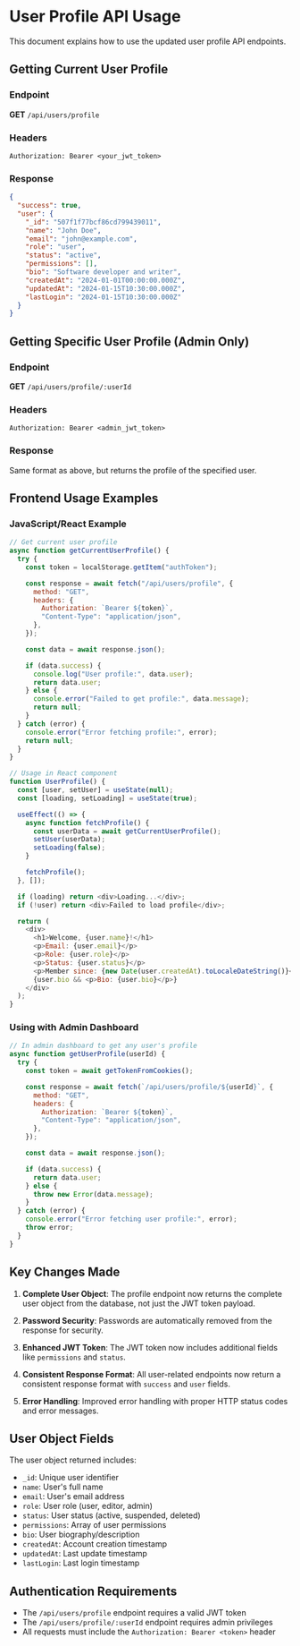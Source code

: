 # User Profile API Usage

This document explains how to use the updated user profile API endpoints.

## Getting Current User Profile

### Endpoint

**GET** `/api/users/profile`

### Headers

```
Authorization: Bearer <your_jwt_token>
```

### Response

```json
{
  "success": true,
  "user": {
    "_id": "507f1f77bcf86cd799439011",
    "name": "John Doe",
    "email": "john@example.com",
    "role": "user",
    "status": "active",
    "permissions": [],
    "bio": "Software developer and writer",
    "createdAt": "2024-01-01T00:00:00.000Z",
    "updatedAt": "2024-01-15T10:30:00.000Z",
    "lastLogin": "2024-01-15T10:30:00.000Z"
  }
}
```

## Getting Specific User Profile (Admin Only)

### Endpoint

**GET** `/api/users/profile/:userId`

### Headers

```
Authorization: Bearer <admin_jwt_token>
```

### Response

Same format as above, but returns the profile of the specified user.

## Frontend Usage Examples

### JavaScript/React Example

```javascript
// Get current user profile
async function getCurrentUserProfile() {
  try {
    const token = localStorage.getItem("authToken");

    const response = await fetch("/api/users/profile", {
      method: "GET",
      headers: {
        Authorization: `Bearer ${token}`,
        "Content-Type": "application/json",
      },
    });

    const data = await response.json();

    if (data.success) {
      console.log("User profile:", data.user);
      return data.user;
    } else {
      console.error("Failed to get profile:", data.message);
      return null;
    }
  } catch (error) {
    console.error("Error fetching profile:", error);
    return null;
  }
}

// Usage in React component
function UserProfile() {
  const [user, setUser] = useState(null);
  const [loading, setLoading] = useState(true);

  useEffect(() => {
    async function fetchProfile() {
      const userData = await getCurrentUserProfile();
      setUser(userData);
      setLoading(false);
    }

    fetchProfile();
  }, []);

  if (loading) return <div>Loading...</div>;
  if (!user) return <div>Failed to load profile</div>;

  return (
    <div>
      <h1>Welcome, {user.name}!</h1>
      <p>Email: {user.email}</p>
      <p>Role: {user.role}</p>
      <p>Status: {user.status}</p>
      <p>Member since: {new Date(user.createdAt).toLocaleDateString()}</p>
      {user.bio && <p>Bio: {user.bio}</p>}
    </div>
  );
}
```

### Using with Admin Dashboard

```javascript
// In admin dashboard to get any user's profile
async function getUserProfile(userId) {
  try {
    const token = await getTokenFromCookies();

    const response = await fetch(`/api/users/profile/${userId}`, {
      method: "GET",
      headers: {
        Authorization: `Bearer ${token}`,
        "Content-Type": "application/json",
      },
    });

    const data = await response.json();

    if (data.success) {
      return data.user;
    } else {
      throw new Error(data.message);
    }
  } catch (error) {
    console.error("Error fetching user profile:", error);
    throw error;
  }
}
```

## Key Changes Made

1. **Complete User Object**: The profile endpoint now returns the complete user object from the database, not just the JWT token payload.

2. **Password Security**: Passwords are automatically removed from the response for security.

3. **Enhanced JWT Token**: The JWT token now includes additional fields like `permissions` and `status`.

4. **Consistent Response Format**: All user-related endpoints now return a consistent response format with `success` and `user` fields.

5. **Error Handling**: Improved error handling with proper HTTP status codes and error messages.

## User Object Fields

The user object returned includes:

- `_id`: Unique user identifier
- `name`: User's full name
- `email`: User's email address
- `role`: User role (user, editor, admin)
- `status`: User status (active, suspended, deleted)
- `permissions`: Array of user permissions
- `bio`: User biography/description
- `createdAt`: Account creation timestamp
- `updatedAt`: Last update timestamp
- `lastLogin`: Last login timestamp

## Authentication Requirements

- The `/api/users/profile` endpoint requires a valid JWT token
- The `/api/users/profile/:userId` endpoint requires admin privileges
- All requests must include the `Authorization: Bearer <token>` header
